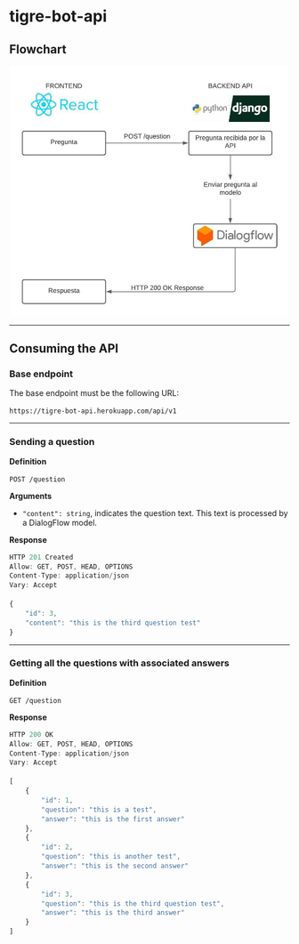 # tigre-bot-api

## Flowchart

<center>
    <img src="./assets/diagrama.jpeg" alt="flowchart" width=500 center>
</center>

___

## Consuming the API

### Base endpoint
The base endpoint must be the following URL:

`https://tigre-bot-api.herokuapp.com/api/v1`

---

### Sending a question

**Definition**

`POST /question`

**Arguments**

- `"content": string`, indicates the question text. This text is processed by a DialogFlow model.

**Response**

```javascript
HTTP 201 Created
Allow: GET, POST, HEAD, OPTIONS
Content-Type: application/json
Vary: Accept

{
    "id": 3,
    "content": "this is the third question test"
}
```

---

### Getting all the questions with associated answers

**Definition**

`GET /question`

**Response**

```javascript
HTTP 200 OK
Allow: GET, POST, HEAD, OPTIONS
Content-Type: application/json
Vary: Accept

[
    {
        "id": 1,
        "question": "this is a test",
        "answer": "this is the first answer"
    },
    {
        "id": 2,
        "question": "this is another test",
        "answer": "this is the second answer"
    },
    {
        "id": 3,
        "question": "this is the third question test",
        "answer": "this is the third answer"
    }
]
```